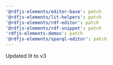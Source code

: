 ```yaml
---
'@rdfjs-elements/editor-base': patch
'@rdfjs-elements/lit-helpers': patch
'@rdfjs-elements/rdf-editor': patch
'@rdfjs-elements/rdf-snippet': patch
'rdfjs-elements-demos': patch
'@rdfjs-elements/sparql-editor': patch
---
```


Updated lit to v3
